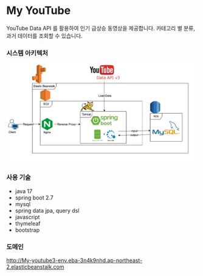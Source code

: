 # My YouTube

YouTube Data API 를 활용하여 인기 급상승 동영상을 제공합니다.
카테고리 별 분류, 과거 데이터를 조회할 수 있습니다.

### 시스템 아키텍처
![img.png](img.png)

### 사용 기술
- java 17
- spring boot 2.7
- mysql
- spring data jpa, query dsl
- javascript
- thymeleaf
- bootstrap

### 도메인
http://My-youtube3-env.eba-3n4k9nhd.ap-northeast-2.elasticbeanstalk.com
